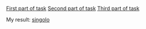 [First part of task](https://github.com/rolling-scopes-school/tasks/blob/master/tasks/markups/level-2/singolo/part-1/singolo-1-ru.md)
[Second part of task](https://github.com/rolling-scopes-school/tasks/blob/master/tasks/markups/level-2/singolo/part-2/singolo-2-ru.md)
[Third part of task](https://github.com/rolling-scopes-school/tasks/blob/master/tasks/markups/level-2/singolo/part-3/singolo-3-ru.md)

My result: [singolo](https://navarichn.github.io/singolo)
